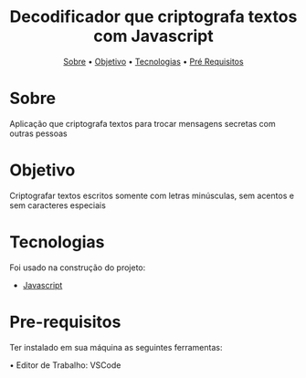 <h1 align="center">Decodificador que criptografa textos com Javascript</h1>


<p align="center"> 
 <a href="#sobre">Sobre</a> •
 <a href="#objetivo">Objetivo</a> •
 <a href="#tecnologias">Tecnologias</a> • 
 <a href="#pre-requisitos">Pré Requisitos</a> 
 
</p>

# Sobre
<p>Aplicação que criptografa textos para trocar mensagens secretas com outras pessoas </p>

# Objetivo
<p>
Criptografar textos escritos somente com letras minúsculas, sem acentos e sem caracteres especiais
</p>

# Tecnologias
<p>Foi usado na construção do projeto:

- [Javascript](https://www.javascript.com/)

</p>

# Pre-requisitos
<p>Ter instalado em sua máquina as seguintes ferramentas:

•  Editor de Trabalho: VSCode

</p>

